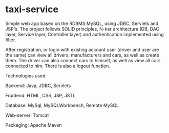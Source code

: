 # taxi-service
Simple web app based on the RDBMS MySQL, using JDBC, Servlets and JSP's. The project follows SOLID principles, N-tier architecture (DB, DAO layer, Service layer, Controller layer) and authentication implemented using filter.

After registration, or login with existing account user (driver and user are the same) can view all drivers, manufacturers and cars, as well as create them. The driver can also connect cars to himself, as well as view all cars connected to him. There is also a logout function.

Technologies used:

Backend: Java, JDBC, Servlets

Frontend: HTML, CSS, JSP, JSTL

Database: MySql, MySQLWorkbench, Remote MySQL

Web-server: Tomcat

Packaging: Apache Maven
